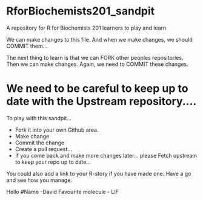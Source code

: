 # RforBiochemists201_sandpit
A repository for R for Biochemists 201 learners to play and learn

We can make changes to this file. 
And when we make changes, we should COMMIT them...

The next thing to learn is that we can FORK other peoples repositories. 
Then we can make changes. 
Again, we need to COMMIT these changes. 

# We need to be careful to keep up to date with the Upstream repository.... 


To play with this sandpit...
- Fork it into your own Github area. 
- Make change
- Commit the change
- Create a pull request...
- If you come back and make more changes later... please Fetch upstream to keep your repo up to date...

You could also add a link to your R-story if you have made one. 
Have a go and see how you manage. 


Hello
#Name -David
Favourite molecule - LIF

